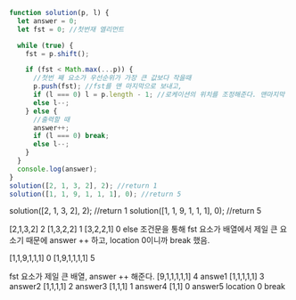 ```js
function solution(p, l) {
  let answer = 0;
  let fst = 0; //첫번재 엘리먼트

  while (true) {
    fst = p.shift();

    if (fst < Math.max(...p)) {
      //첫번 째 요소가 우선순위가 가장 큰 값보다 작을때
      p.push(fst); //fst를 맨 마지막으로 보내고,
      if (l === 0) l = p.length - 1; //로케이션의 위치를 조정해준다. 맨마지막
      else l--;
    } else {
      //출력할 때
      answer++;
      if (l === 0) break;
      else l--;
    }
  }
  console.log(answer);
}
solution([2, 1, 3, 2], 2); //return 1
solution([1, 1, 9, 1, 1, 1], 0); //return 5
```

solution([2, 1, 3, 2], 2); //return 1
solution([1, 1, 9, 1, 1, 1], 0); //return 5

[2,1,3,2] 2
[1,3,2,2] 1
[3,2,2,1] 0 
else 조건문을 통해 fst 요소가 배열에서 제일 큰 요소기 때문에
answer ++ 하고, location 0이니까 break 했음.

[1,1,9,1,1,1] 0
[1,9,1,1,1,1] 5


fst 요소가 제일 큰 배열, answer ++ 해준다. 
[9,1,1,1,1,1] 4 answe1
[1,1,1,1,1] 3 answer2
[1,1,1,1] 2 answer3
[1,1,1] 1 answer4
[1,1] 0 answer5
location 0 break
